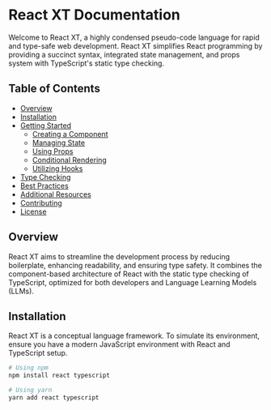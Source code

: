 # React XT Documentation

Welcome to React XT, a highly condensed pseudo-code language for rapid and type-safe web development. React XT simplifies React programming by providing a succinct syntax, integrated state management, and props system with TypeScript's static type checking.

## Table of Contents

- [Overview](#overview)
- [Installation](#installation)
- [Getting Started](#getting-started)
  - [Creating a Component](#creating-a-component)
  - [Managing State](#managing-state)
  - [Using Props](#using-props)
  - [Conditional Rendering](#conditional-rendering)
  - [Utilizing Hooks](#utilizing-hooks)
- [Type Checking](#type-checking)
- [Best Practices](#best-practices)
- [Additional Resources](#additional-resources)
- [Contributing](#contributing)
- [License](#license)

## Overview

React XT aims to streamline the development process by reducing boilerplate, enhancing readability, and ensuring type safety. It combines the component-based architecture of React with the static type checking of TypeScript, optimized for both developers and Language Learning Models (LLMs).

## Installation

React XT is a conceptual language framework. To simulate its environment, ensure you have a modern JavaScript environment with React and TypeScript setup.

```bash
# Using npm
npm install react typescript

# Using yarn
yarn add react typescript
